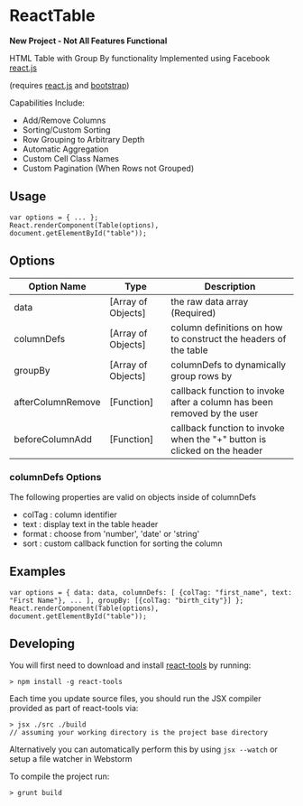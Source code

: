 # ReactTable
**New Project - Not All Features Functional**

HTML Table with Group By functionality Implemented using Facebook [react.js](https://github.com/facebook/react)

(requires [react.js](https://github.com/facebook/react) and [bootstrap](https://github.com/twbs/bootstrap))

Capabilities Include:

- Add/Remove Columns
- Sorting/Custom Sorting
- Row Grouping to Arbitrary Depth
- Automatic Aggregation
- Custom Cell Class Names
- Custom Pagination (When Rows not Grouped)

## Usage

    var options = { ... };
    React.renderComponent(Table(options), document.getElementById("table"));

## Options

Option Name        |Type              |Description
-------------------|------------------|------------
data               |[Array of Objects]|the raw data array (Required)
columnDefs         |[Array of Objects]|column definitions on how to construct the headers of the table
groupBy            |[Array of Objects]|columnDefs to dynamically group rows by
afterColumnRemove  |[Function]        |callback function to invoke after a column has been removed by the user
beforeColumnAdd    |[Function]        |callback function to invoke when the "+" button is clicked on the header

### columnDefs Options
The following properties are valid on objects inside of columnDefs

- colTag : column identifier
- text   : display text in the table header
- format : choose from 'number', 'date' or 'string'
- sort   : custom callback function for sorting the column

## Examples

    var options = { data: data, columnDefs: [ {colTag: "first_name", text: "First Name"}, ... ], groupBy: [{colTag: "birth_city"}] };
    React.renderComponent(Table(options), document.getElementById("table"));

## Developing

You will first need to download and install [react-tools](http://facebook.github.io/react/docs/tooling-integration.html) by running:

    > npm install -g react-tools

Each time you update source files, you should run the JSX compiler provided as part of react-tools via:

    > jsx ./src ./build
    // assuming your working directory is the project base directory

Alternatively you can automatically perform this by using `jsx --watch` or setup a file watcher in Webstorm

To compile the project run:

    > grunt build
